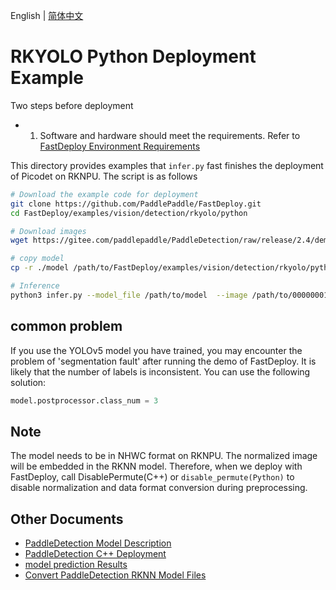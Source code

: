English | [简体中文](README_CN.md)
# RKYOLO Python Deployment Example

Two steps before deployment

- 1. Software and hardware should meet the requirements. Refer to [FastDeploy Environment Requirements](../../../../../docs/cn/build_and_install/rknpu2.md)

This directory provides examples that `infer.py` fast finishes the deployment of Picodet on RKNPU. The script is as follows

```bash
# Download the example code for deployment
git clone https://github.com/PaddlePaddle/FastDeploy.git
cd FastDeploy/examples/vision/detection/rkyolo/python

# Download images
wget https://gitee.com/paddlepaddle/PaddleDetection/raw/release/2.4/demo/000000014439.jpg

# copy model
cp -r ./model /path/to/FastDeploy/examples/vision/detection/rkyolo/python

# Inference
python3 infer.py --model_file /path/to/model  --image /path/to/000000014439.jpg
```

## common problem

If you use the YOLOv5 model you have trained, you may encounter the problem of 'segmentation fault' after running the demo of FastDeploy. It is likely that the number of labels is inconsistent. You can use the following solution:

```python
model.postprocessor.class_num = 3
```

## Note
The model needs to be in NHWC format on RKNPU. The normalized image will be embedded in the RKNN model. Therefore, when we deploy with FastDeploy, call DisablePermute(C++) or `disable_permute(Python)` to disable normalization and data format conversion during preprocessing.

## Other Documents

- [PaddleDetection Model Description](..)
- [PaddleDetection C++ Deployment](../cpp)
- [model prediction Results](../../../../../docs/api/vision_results/)
- [Convert PaddleDetection RKNN Model Files](../README.md)

